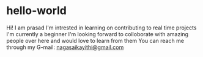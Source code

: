 # hello-world

Hi!
    I am prasad
    I'm intrested in learning on contributing to real time projects
    I'm currently a beginner
    I'm looking forward to colloborate with amazing people over here and would love to learn from them
    You can reach me through my G-mail: nagasaikayithi@gmail.com
